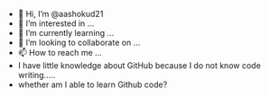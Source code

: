 - 👋 Hi, I’m @aashokud21
- 👀 I’m interested in ...
- 🌱 I’m currently learning ...
- 💞️ I’m looking to collaborate on ...
- 📫 How to reach me ...
- I have little knowledge about GitHub because I do not know code writing.....
- whether am I able to learn Github code?

<!---
aashokud21/aashokud21 is a ✨ special ✨ repository because its `README.md` (this file) appears on your GitHub profile.
You can click the Preview link to take a look at your changes.
--->
